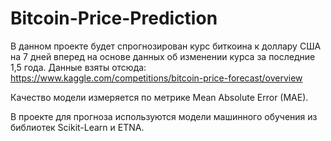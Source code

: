 # Bitcoin-Price-Prediction

В данном проекте будет спрогнозирован курс биткоина к доллару США на 7 дней вперед на основе данных об изменении курса за последние 1,5 года.
Данные взяты отсюда: https://www.kaggle.com/competitions/bitcoin-price-forecast/overview

Качество модели измеряется по метрике Mean Absolute Error (MAE).

В проекте для прогноза используются модели машинного обучения из библиотек Scikit-Learn и ETNA.
